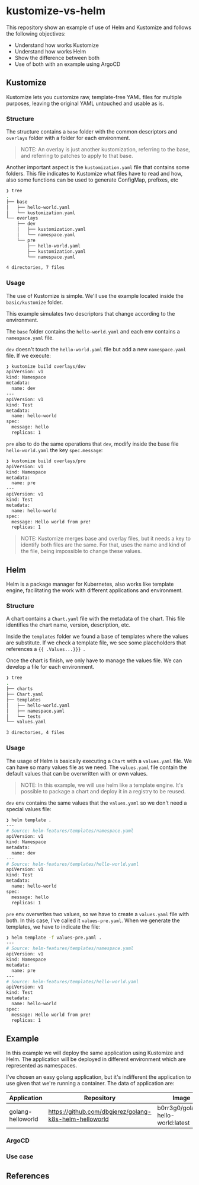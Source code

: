# kustomize-vs-helm
This repository show an example of use of Helm and Kustomize and follows the following objectives:
- Understand how works Kustomize
- Understand how works Helm
- Show the difference between both
- Use of both with an example using ArgoCD

## Kustomize
Kustomize lets you customize raw, template-free YAML files for multiple purposes, leaving the original YAML untouched and usable as is.

### Structure
The structure contains a ```base``` folder with the common descriptors and ```overlays``` folder with a folder for each environment.

> NOTE: An overlay is just another kustomization, referring to the base, and referring to patches to apply to that base.

Another important aspect is the ```kustomization.yaml``` file that contains some folders. This file indicates to Kustomize what files have to read and how, also some functions can be used to generate ConfigMap, prefixes, etc

```zsh
❯ tree
.
├── base
│   ├── hello-world.yaml
│   └── kustomization.yaml
└── overlays
    ├── dev
    │   ├── kustomization.yaml
    │   └── namespace.yaml
    └── pre
        ├── hello-world.yaml
        ├── kustomization.yaml
        └── namespace.yaml

4 directories, 7 files
```

### Usage
The use of Kustomize is simple. We'll use the example located inside the ```basic/kustomize``` folder.  

This example simulates two descriptors that change according to the environment.

The ```base``` folder contains the ```hello-world.yaml``` and each env contains a ```namespace.yaml``` file. 

```dev``` doesn't touch the ```hello-world.yaml``` file but add a new ```namespace.yaml``` file. If we execute:

```zsh
❯ kustomize build overlays/dev           
apiVersion: v1
kind: Namespace
metadata:
  name: dev
---
apiVersion: v1
kind: Test
metadata:
  name: hello-world
spec:
  message: hello
  replicas: 1
```

```pre``` also to do the same operations that ```dev```, modify inside the base file ```hello-world.yaml``` the key ```spec.message```:
```zsh
❯ kustomize build overlays/pre
apiVersion: v1
kind: Namespace
metadata:
  name: pre
---
apiVersion: v1
kind: Test
metadata:
  name: hello-world
spec:
  message: Hello world from pre!
  replicas: 1
```

> NOTE: Kustomize merges base and overlay files, but it needs a key to identify both files are the same. For that, uses the name and kind of the file, being impossible to change these values. 

## Helm
Helm is a package manager for Kubernetes, also works like template engine, facilitating the work with different applications and environment. 

### Structure
A chart contains a ```Chart.yaml``` file with the metadata of the chart. This file identifies the chart name, version, description, etc. 

Inside the ```templates``` folder we found a base of templates where the values are substitute. If we check a template file, we see some placeholders that references a ```{{ .Values...}}} ```.

Once the chart is finish, we only have to manage the values file. We can develop a file for each environment. 

```zsh
❯ tree
.
├── charts
├── Chart.yaml
├── templates
│   ├── hello-world.yaml
│   ├── namespace.yaml
│   └── tests
└── values.yaml

3 directories, 4 files
```

### Usage
The usage of Helm is basically executing a ```Chart``` with a ```values.yaml``` file. We can have so many values file as we need. The ```values.yaml``` file contain the default values that can be overwritten with or own values. 

> NOTE: In this example, we will use helm like a template engine. It's possible to package a chart and deploy it in a registry to be reused. 

```dev``` env contains the same values that the ```values.yaml``` so we don't need a special values file:

```zsh
❯ helm template .
---
# Source: helm-features/templates/namespace.yaml
apiVersion: v1
kind: Namespace
metadata:
  name: dev
---
# Source: helm-features/templates/hello-world.yaml
apiVersion: v1
kind: Test
metadata:
  name: hello-world
spec:
  message: hello
  replicas: 1
```

```pre``` env overwrites two values, so we have to create a ```values.yaml``` file with both. In this case, I've called it ```values-pre.yaml```. When we generate the templates, we have to indicate the file:

```zsh
❯ helm template -f values-pre.yaml .
---
# Source: helm-features/templates/namespace.yaml
apiVersion: v1
kind: Namespace
metadata:
  name: pre
---
# Source: helm-features/templates/hello-world.yaml
apiVersion: v1
kind: Test
metadata:
  name: hello-world
spec:
  message: Hello world from pre!
  replicas: 1
```

## Example
In this example we will deploy the same application using Kustomize and Helm. The application will be deployed in different environment which are represented as namespaces.

I've chosen an easy golang application, but it's indifferent the application to use given that we're running a container. The data of application are:

| Application       | Repository                                             | Image                             |
|-------------------|--------------------------------------------------------|-----------------------------------|
| golang-helloworld | https://github.com/dbgjerez/golang-k8s-helm-helloworld | b0rr3g0/golang-hello-world:latest |

### ArgoCD

### Use case

## References
